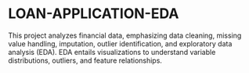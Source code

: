 # LOAN-APPLICATION-EDA
This project analyzes financial data, emphasizing data cleaning, missing value handling, imputation, outlier identification, and exploratory data analysis (EDA). EDA entails visualizations to understand variable distributions, outliers, and feature relationships.
